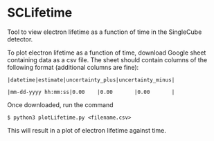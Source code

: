 # SCLifetime
Tool to view electron lifetime as a function of time in the SingleCube detector.

To plot electron lifetime as a function of time, download Google sheet containing data as a csv file.  The sheet should contain columns of the following format (additional columns are fine):

```|datetime|estimate|uncertainty_plus|uncertainty_minus|```

```|mm-dd-yyyy hh:mm:ss|0.00    |0.00       |0.00       |```

Once downloaded, run the command

```$ python3 plotLifetime.py <filename.csv>```

This will result in a plot of electron lifetime against time.  
